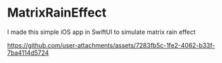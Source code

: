 # MatrixRainEffect
I made this simple iOS app in SwiftUI to simulate matrix rain effect


https://github.com/user-attachments/assets/7283fb5c-1fe2-4062-b33f-7ba4114d5724

